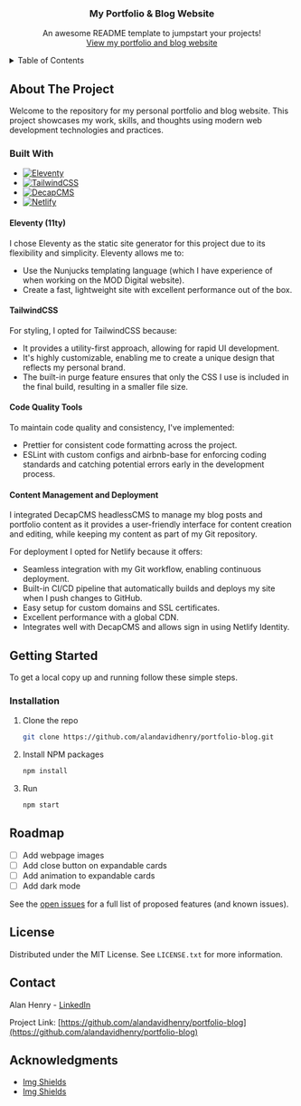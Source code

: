 <a id="readme-top"></a>

<div align="center">

  <h3 align="center">My Portfolio & Blog Website</h3>

  <p align="center">
    An awesome README template to jumpstart your projects!
    <br />
    <a href="https://alan-henry.co.uk">View my portfolio and blog website</a>
  </p>
</div>



<!-- TABLE OF CONTENTS -->
<details>
  <summary>Table of Contents</summary>
  <ol>
    <li>
      <a href="#about-the-project">About The Project</a>
      <ul>
        <li><a href="#built-with">Built With</a></li>
      </ul>
    </li>
    <li>
      <a href="#getting-started">Getting Started</a>
      <ul>
        <!-- <li><a href="#prerequisites">Prerequisites</a></li> -->
        <li><a href="#installation">Installation</a></li>
      </ul>
    </li>
    <!-- <li><a href="#usage">Usage</a></li> -->
    <li><a href="#roadmap">Roadmap</a></li>
    <!-- <li><a href="#contributing">Contributing</a></li> -->
    <!-- <li><a href="#license">License</a></li> -->
    <li><a href="#contact">Contact</a></li>
    <li><a href="#acknowledgments">Acknowledgments</a></li>
  </ol>
</details>



<!-- ABOUT THE PROJECT -->
## About The Project

<!-- [![Product Name Screen Shot][product-screenshot]](https://example.com) -->

Welcome to the repository for my personal portfolio and blog website. This project showcases my work, skills, and thoughts using modern web development technologies and practices.



### Built With

* [![Eleventy][Eleventy]][Eleventy-url]
* [![TailwindCSS][TailwindCSS]][TailwindCSS-url]
* [![DecapCMS][DecapCMS]][DecapCMS-url]
* [![Netlify][Netlify]][Netlify-url]

#### Eleventy (11ty)

I chose Eleventy as the static site generator for this project due to its flexibility and simplicity. Eleventy allows me to:

* Use the Nunjucks templating language (which I have experience of when working on the MOD Digital website).
* Create a fast, lightweight site with excellent performance out of the box.

#### TailwindCSS

For styling, I opted for TailwindCSS because:
* It provides a utility-first approach, allowing for rapid UI development.
* It's highly customizable, enabling me to create a unique design that reflects my personal brand.
* The built-in purge feature ensures that only the CSS I use is included in the final build, resulting in a smaller file size.

#### Code Quality Tools

To maintain code quality and consistency, I've implemented:
* Prettier for consistent code formatting across the project.
* ESLint with custom configs and airbnb-base for enforcing coding standards and catching potential errors early in the development process.

#### Content Management and Deployment

I integrated DecapCMS headlessCMS to manage my blog posts and portfolio content as it provides a user-friendly interface for content creation and editing, while keeping my content as part of my Git repository.

For deployment I opted for Netlify because it offers:
* Seamless integration with my Git workflow, enabling continuous deployment.
* Built-in CI/CD pipeline that automatically builds and deploys my site when I push changes to GitHub.
* Easy setup for custom domains and SSL certificates.
* Excellent performance with a global CDN.
* Integrates well with DecapCMS and allows sign in using Netlify Identity.



<!-- GETTING STARTED -->
## Getting Started

To get a local copy up and running follow these simple steps.

<!-- ### Prerequisites

This is an example of how to list things you need to use the software and how to install them.
* npm
  ```sh
  npm install npm@latest -g
  ``` -->

### Installation

1. Clone the repo
   ```sh
   git clone https://github.com/alandavidhenry/portfolio-blog.git
   ```
2. Install NPM packages
   ```sh
   npm install
   ```
3. Run
    ```sh
    npm start
    ```



<!-- USAGE EXAMPLES -->
<!-- ## Usage

Use this space to show useful examples of how a project can be used. Additional screenshots, code examples and demos work well in this space. You may also link to more resources.

_For more examples, please refer to the [Documentation](https://example.com)_

 -->



<!-- ROADMAP -->
## Roadmap

- [ ] Add webpage images
- [ ] Add close button on expandable cards
- [ ] Add animation to expandable cards
- [ ] Add dark mode

See the [open issues](https://github.com/alandavidhenry/portfolio-blog/issues) for a full list of proposed features (and known issues).




<!-- LICENSE -->
## License

Distributed under the MIT License. See `LICENSE.txt` for more information.



<!-- CONTACT -->
## Contact

Alan Henry - [LinkedIn](https://www.linkedin.com/in/alandavidhenry)

Project Link: [https://github.com/alandavidhenry/portfolio-blog](https://github.com/alandavidhenry/portfolio-blog)



<!-- ACKNOWLEDGMENTS -->
## Acknowledgments

* [Img Shields](https://shields.io)
* [Img Shields](https://github.com/othneildrew/Best-README-Template)



<!-- MARKDOWN LINKS & IMAGES -->
<!-- https://www.markdownguide.org/basic-syntax/#reference-style-links -->
[product-screenshot]: images/screenshot.png
[Eleventy]: https://img.shields.io/badge/eleventy-000000?style=for-the-badge&logo=eleventy&logoColor=white
[Eleventy-url]: https://www.11ty.dev
[TailwindCSS]: https://img.shields.io/badge/tailwindcss-000000?style=for-the-badge&logo=tailwindcss&logoColor=06B6D4
[TailwindCSS-url]: https://www.11ty.dev
[DecapCMS]: https://img.shields.io/badge/decapcms-000000?style=for-the-badge&logo=decapcms&logoColor=FF0082
[DecapCMS-url]: https://decapcms.org
[Netlify]: https://img.shields.io/badge/netlify-000000?style=for-the-badge&logo=netlify&logoColor=00C7B7
[Netlify-url]: https://www.netlify.com
